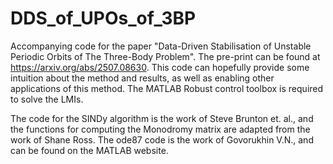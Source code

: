 # DDS_of_UPOs_of_3BP
Accompanying code for the paper "Data-Driven Stabilisation of Unstable Periodic Orbits of The Three-Body Problem". The pre-print can be found at https://arxiv.org/abs/2507.08630. This code can hopefully provide some intuition about the method and results, as well as enabling other applications of this method.
The MATLAB Robust control toolbox is required to solve the LMIs. 

The code for the SINDy algorithm is the work of Steve Brunton et. al., and the functions for computing the Monodromy matrix are adapted from the work of Shane Ross. The ode87 code is the work of Govorukhin V.N., and can be found on the MATLAB website.
